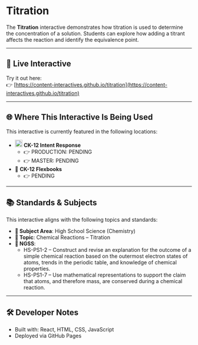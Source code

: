 # Titration

The **Titration** interactive demonstrates how titration is used to determine the concentration of a solution. Students can explore how adding a titrant affects the reaction and identify the equivalence point.

---

## 🔗 Live Interactive

Try it out here:  
👉 [https://content-interactives.github.io/titration](https://content-interactives.github.io/titration)

---

## 🌐 Where This Interactive Is Being Used

This interactive is currently featured in the following locations:

- <img width="20" height="20" alt="image" src="https://github.com/user-attachments/assets/5d12571f-8e12-4441-98ab-c0bc94069a96" /> **CK-12 Intent Response**  
  - 👉 PRODUCTION: PENDING  
  - 👉 MASTER: PENDING  
- 📘 **CK-12 Flexbooks**
  - 👉 PENDING

---

## 📚 Standards & Subjects

This interactive aligns with the following topics and standards:

- **📂 Subject Area**: High School Science (Chemistry)  
- **🧪 Topic**: Chemical Reactions – Titration  
- **📏 NGSS**:  
  - HS-PS1-2 – Construct and revise an explanation for the outcome of a simple chemical reaction based on the outermost electron states of atoms, trends in the periodic table, and knowledge of chemical properties.  
  - HS-PS1-7 – Use mathematical representations to support the claim that atoms, and therefore mass, are conserved during a chemical reaction.

---

## 🛠️ Developer Notes

- Built with: React, HTML, CSS, JavaScript  
- Deployed via GitHub Pages

